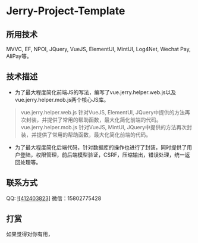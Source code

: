 Jerry-Project-Template
========

所用技术
--------
MVVC, EF, NPOI, JQuery, VueJS, ElementUI, MintUI, Log4Net, Wechat Pay, AliPay等。

技术描述
--------
* 为了最大程度简化前端JS的写法，编写了vue.jerry.helper.web.js以及vue.jerry.helper.mob.js两个核心JS库。
> vue.jerry.helper.web.js 针对VueJS, ElementUI, JQuery中提供的方法再次封装，并提供了常用的帮助函数，最大化简化前端的代码。
> vue.jerry.helper.mob.js 针对VueJS, MintUI, JQuery中提供的方法再次封装，并提供了常用的帮助函数，最大化简化前端的代码。

* 为了最大程度简化后端代码，针对数据库的操作也进行了封装，同时提供了用户登陆，权限管理，前后端模型验证，CSRF，压缩输出，错误处理，统一返回处理等。

联系方式
-------
QQ: [![412403823]](tencent://AddContact/?fromId=50&fromSubId=1&subcmd=all&uin=412403823) 
微信：15802775428

打赏
-------
如果觉得对你有用，

